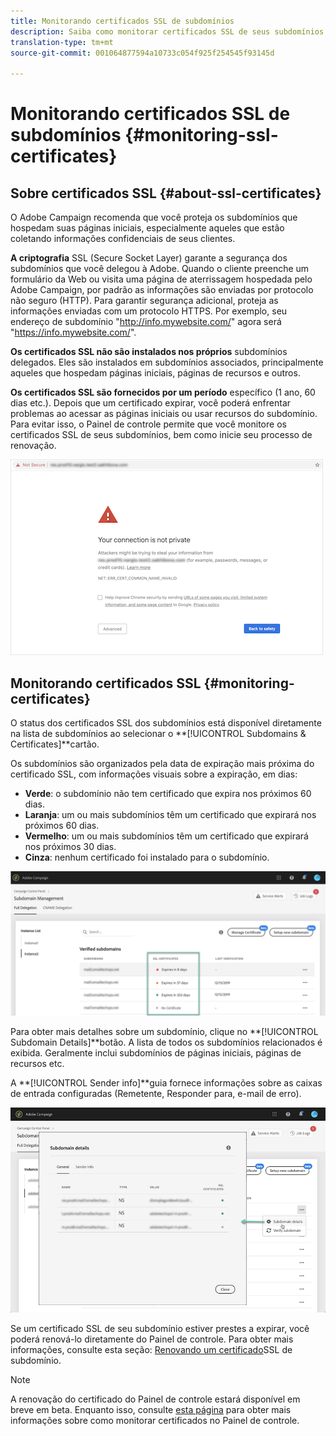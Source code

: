 ```yaml
---
title: Monitorando certificados SSL de subdomínios
description: Saiba como monitorar certificados SSL de seus subdomínios
translation-type: tm+mt
source-git-commit: 001064877594a10733c054f925f254545f93145d

---
```



# Monitorando certificados SSL de subdomínios {#monitoring-ssl-certificates}

## Sobre certificados SSL {#about-ssl-certificates}

O Adobe Campaign recomenda que você proteja os subdomínios que hospedam suas páginas iniciais, especialmente aqueles que estão coletando informações confidenciais de seus clientes.

**A criptografia** SSL (Secure Socket Layer) garante a segurança dos subdomínios que você delegou à Adobe. Quando o cliente preenche um formulário da Web ou visita uma página de aterrissagem hospedada pelo Adobe Campaign, por padrão as informações são enviadas por protocolo não seguro (HTTP). Para garantir segurança adicional, proteja as informações enviadas com um protocolo HTTPS. Por exemplo, seu endereço de subdomínio &quot;http://info.mywebsite.com/&quot; agora será &quot;https://info.mywebsite.com/&quot;.

**Os certificados SSL não são instalados nos próprios** subdomínios delegados. Eles são instalados em subdomínios associados, principalmente aqueles que hospedam páginas iniciais, páginas de recursos e outros.

**Os certificados SSL são fornecidos por um período** específico (1 ano, 60 dias etc.). Depois que um certificado expirar, você poderá enfrentar problemas ao acessar as páginas iniciais ou usar recursos do subdomínio. Para evitar isso, o Painel de controle permite que você monitore os certificados SSL de seus subdomínios, bem como inicie seu processo de renovação.

![](assets/no_certificate.png)

## Monitorando certificados SSL {#monitoring-certificates}

O status dos certificados SSL dos subdomínios está disponível diretamente na lista de subdomínios ao selecionar o **[!UICONTROL Subdomains & Certificates]**cartão.

Os subdomínios são organizados pela data de expiração mais próxima do certificado SSL, com informações visuais sobre a expiração, em dias:

* **Verde**: o subdomínio não tem certificado que expira nos próximos 60 dias.
* **Laranja**: um ou mais subdomínios têm um certificado que expirará nos próximos 60 dias.
* **Vermelho**: um ou mais subdomínios têm um certificado que expirará nos próximos 30 dias.
* **Cinza**: nenhum certificado foi instalado para o subdomínio.

![](assets/subdomains_list.png)

Para obter mais detalhes sobre um subdomínio, clique no **[!UICONTROL Subdomain Details]**botão.
A lista de todos os subdomínios relacionados é exibida. Geralmente inclui subdomínios de páginas iniciais, páginas de recursos etc.

A **[!UICONTROL Sender info]**guia fornece informações sobre as caixas de entrada configuradas (Remetente, Responder para, e-mail de erro).

![](assets/subdomain_details.png)

Se um certificado SSL de seu subdomínio estiver prestes a expirar, você poderá renová-lo diretamente do Painel de controle. Para obter mais informações, consulte esta seção: [Renovando um certificado](../../subdomains-certificates/using/renewing-subdomain-certificate.md)SSL de subdomínio.

>[!NOTE]
>
>A renovação do certificado do Painel de controle estará disponível em breve em beta. Enquanto isso, consulte [esta página](https://helpx.adobe.com/campaign/kb/control-panel-subdomains-certificates.html) para obter mais informações sobre como monitorar certificados no Painel de controle.
